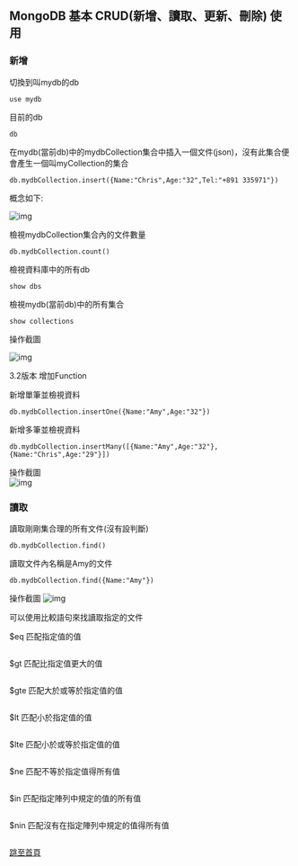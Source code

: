 ## MongoDB 基本 CRUD(新增、讀取、更新、刪除) 使用

### 新增  

切換到叫mydb的db  
```
use mydb
```  

目前的db
```
db
```

在mydb(當前db)中的mydbCollection集合中插入一個文件(json)，沒有此集合便會產生一個叫myCollection的集合  
```
db.mydbCollection.insert({Name:"Chris",Age:"32",Tel:"+891 335971"})
```  
概念如下:  

![img](https://donaldsher.github.io/LearningBlog/page4/0.png)

檢視mydbCollection集合內的文件數量
```
db.mydbCollection.count()
```

檢視資料庫中的所有db
```
show dbs
```

檢視mydb(當前db)中的所有集合
```
show collections
```  

操作截圖  

![img](https://donaldsher.github.io/LearningBlog/page4/1.png)  

3.2版本 增加Function

新增單筆並檢視資料  
```
db.mydbCollection.insertOne({Name:"Amy",Age:"32"})
```  

新增多筆並檢視資料  
```
db.mydbCollection.insertMany([{Name:"Amy",Age:"32"},{Name:"Chris",Age:"29"}])
```  

操作截圖  
![img](https://donaldsher.github.io/LearningBlog/page4/2.png)  


### 讀取  

讀取剛剛集合理的所有文件(沒有設判斷)
```
db.mydbCollection.find()
```  

讀取文件內名稱是Amy的文件
```
db.mydbCollection.find({Name:"Amy"})
```  

操作截圖
![img](https://donaldsher.github.io/LearningBlog/page4/3.png)


可以使用比較語句來找讀取指定的文件  

$eq 匹配指定值的值  
```
```

$gt 匹配比指定值更大的值
```
```  

$gte 匹配大於或等於指定值的值
```
```

$lt 匹配小於指定值的值  
```
```  

$lte 匹配小於或等於指定值的值  
```
```  

$ne 匹配不等於指定值得所有值
```
```  

$in  匹配指定陣列中規定的值的所有值
```
```

$nin 匹配沒有在指定陣列中規定的值得所有值
```
```  






[跳至首頁](https://donaldsher.github.io/LearningBlog/)
